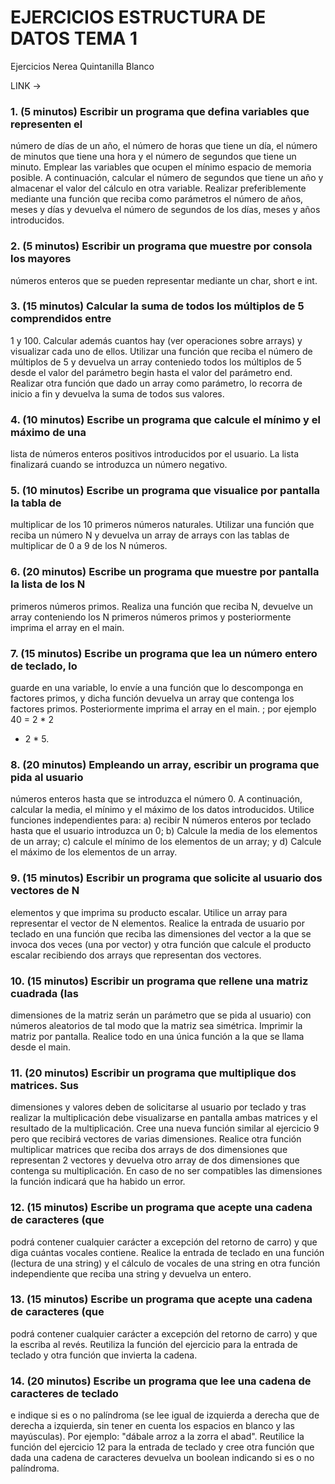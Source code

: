 # EJERCICIOS ESTRUCTURA DE DATOS TEMA 1
Ejercicios Nerea Quintanilla Blanco

LINK ->

### 1. (5 minutos) Escribir un programa que defina variables que representen el
número de días de un año, el número de horas que tiene un día, el número de
minutos que tiene una hora y el número de segundos que tiene un minuto.
Emplear las variables que ocupen el mínimo espacio de memoria posible. A
continuación, calcular el número de segundos que tiene un año y almacenar el
valor del cálculo en otra variable. Realizar preferiblemente mediante una
función que reciba como parámetros el número de años, meses y días y
devuelva el número de segundos de los días, meses y años introducidos.

### 2. (5 minutos) Escribir un programa que muestre por consola los mayores
números enteros que se pueden representar mediante un char, short e int.

### 3. (15 minutos) Calcular la suma de todos los múltiplos de 5 comprendidos entre
1 y 100. Calcular además cuantos hay (ver operaciones sobre arrays) y
visualizar cada uno de ellos. Utilizar una función que reciba el número de
múltiplos de 5 y devuelva un array conteniedo todos los múltiplos de 5 desde
el valor del parámetro begin hasta el valor del parámetro end. Realizar otra
función que dado un array como parámetro, lo recorra de inicio a fin y
devuelva la suma de todos sus valores.

### 4. (10 minutos) Escribe un programa que calcule el mínimo y el máximo de una
lista de números enteros positivos introducidos por el usuario. La lista
finalizará cuando se introduzca un número negativo.

### 5. (10 minutos) Escribe un programa que visualice por pantalla la tabla de
multiplicar de los 10 primeros números naturales. Utilizar una función que
reciba un número N y devuelva un array de arrays con las tablas de multiplicar
de 0 a 9 de los N números.

### 6. (20 minutos) Escribe un programa que muestre por pantalla la lista de los N
primeros números primos. Realiza una función que reciba N, devuelve un
array conteniendo los N primeros números primos y posteriormente
imprima el array en el main.

### 7. (15 minutos) Escribe un programa que lea un número entero de teclado, lo
guarde en una variable, lo envíe a una función que lo descomponga en factores
primos, y dicha función devuelva un array que contenga los factores primos.
Posteriormente imprima el array en el main. ; por ejemplo 40 = 2 * 2
* 2 * 5.

### 8. (20 minutos) Empleando un array, escribir un programa que pida al usuario
números enteros hasta que se introduzca el número 0. A continuación, calcular
la media, el mínimo y el máximo de los datos introducidos. Utilice funciones
independientes para: a) recibir N números enteros por teclado hasta que el
usuario introduzca un 0; b) Calcule la media de los elementos de un array; c)
calcule el mínimo de los elementos de un array; y d) Calcule el máximo de los
elementos de un array.

### 9. (15 minutos) Escribir un programa que solicite al usuario dos vectores de N
elementos y que imprima su producto escalar. Utilice un array para representar
el vector de N elementos. Realice la entrada de usuario por teclado en una
función que reciba las dimensiones del vector a la que se invoca dos veces
(una por vector) y otra función que calcule el producto escalar recibiendo dos
arrays que representan dos vectores.

### 10. (15 minutos) Escribir un programa que rellene una matriz cuadrada (las
dimensiones de la matriz serán un parámetro que se pida al usuario) con
números aleatorios de tal modo que la matriz sea simétrica. Imprimir la matriz
por pantalla. Realice todo en una única función a la que se llama desde el
main.

### 11. (20 minutos) Escribir un programa que multiplique dos matrices. Sus
dimensiones y valores deben de solicitarse al usuario por teclado y tras realizar
la multiplicación debe visualizarse en pantalla ambas matrices y el
resultado de la multiplicación. Cree una nueva función similar al ejercicio 9
pero que recibirá vectores de varias dimensiones. Realice otra función
multiplicar matrices que reciba dos arrays de dos dimensiones que representan
2 vectores y devuelva otro array de dos dimensiones que contenga su
multiplicación. En caso de no ser compatibles las dimensiones la función
indicará que ha habido un error.

### 12. (15 minutos) Escribe un programa que acepte una cadena de caracteres (que
podrá contener cualquier carácter a excepción del retorno de carro) y que diga
cuántas vocales contiene. Realice la entrada de teclado en una función
(lectura de una string) y el cálculo de vocales de una string en otra función
independiente que reciba una string y devuelva un entero.

### 13. (15 minutos) Escribe un programa que acepte una cadena de caracteres (que
podrá contener cualquier carácter a excepción del retorno de carro) y que la
escriba al revés. Reutiliza la función del ejercicio para la entrada de teclado y
otra función que invierta la cadena.

### 14. (20 minutos) Escribe un programa que lee una cadena de caracteres de teclado
e indique si es o no palíndroma (se lee igual de izquierda a derecha que de
derecha a izquierda, sin tener en cuenta los espacios en blanco y las
mayúsculas). Por ejemplo: "dábale arroz a la zorra el abad". Reutilice la
función del ejercicio 12 para la entrada de teclado y cree otra función que
dada una cadena de caracteres devuelva un boolean indicando si es o no
palíndroma.
